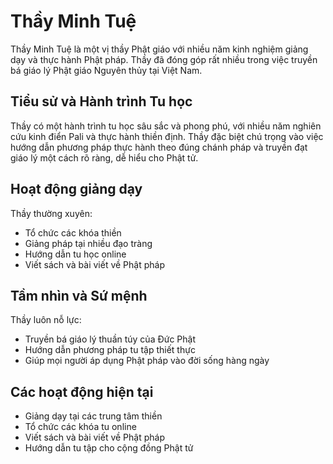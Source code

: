# Thầy Minh Tuệ

Thầy Minh Tuệ là một vị thầy Phật giáo với nhiều năm kinh nghiệm giảng dạy và thực hành Phật pháp. Thầy đã đóng góp rất nhiều trong việc truyền bá giáo lý Phật giáo Nguyên thủy tại Việt Nam.

## Tiểu sử và Hành trình Tu học

Thầy có một hành trình tu học sâu sắc và phong phú, với nhiều năm nghiên cứu kinh điển Pali và thực hành thiền định. Thầy đặc biệt chú trọng vào việc hướng dẫn phương pháp thực hành theo đúng chánh pháp và truyền đạt giáo lý một cách rõ ràng, dễ hiểu cho Phật tử.

## Hoạt động giảng dạy

Thầy thường xuyên:
- Tổ chức các khóa thiền
- Giảng pháp tại nhiều đạo tràng
- Hướng dẫn tu học online
- Viết sách và bài viết về Phật pháp

## Tầm nhìn và Sứ mệnh

Thầy luôn nỗ lực:
- Truyền bá giáo lý thuần túy của Đức Phật
- Hướng dẫn phương pháp tu tập thiết thực
- Giúp mọi người áp dụng Phật pháp vào đời sống hàng ngày

## Các hoạt động hiện tại

- Giảng dạy tại các trung tâm thiền
- Tổ chức các khóa tu online
- Viết sách và bài viết về Phật pháp
- Hướng dẫn tu tập cho cộng đồng Phật tử
